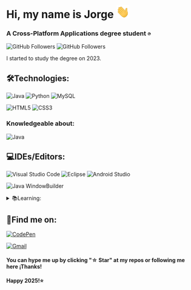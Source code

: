 #  Hi, my name is Jorge <img src="/Assets/Hi.gif" width="35" />
### A Cross-Platform Applications degree student <img src="./Assets/logojl.png" alt="Imagen de perfil" style="width: 2%;">


![GitHub Followers](https://img.shields.io/github/followers/jotaaloud?style=social)
![GitHub Followers](https://img.shields.io/github/stars/jotaaloud?style=social)


I started to study the degree on 2023.

## 🛠️Technologies:
![Java](https://img.shields.io/badge/java-%23ED8B00.svg?style=for-the-badge&logo=openjdk&logoColor=white)
![Python](https://img.shields.io/badge/python-3670A0?style=for-the-badge&logo=python&logoColor=ffdd54)
![MySQL](https://img.shields.io/badge/mysql-%2300f.svg?style=for-the-badge&logo=mysql&logoColor=white)


![HTML5](https://img.shields.io/badge/html5-%23E34F26.svg?style=for-the-badge&logo=html5&logoColor=white)
![CSS3](https://img.shields.io/badge/css3-%231572B6.svg?style=for-the-badge&logo=css3&logoColor=white)


### Knowledgeable about:
![Java](https://img.shields.io/badge/Swing-%23ED8B00.svg?style=flat&logo=openjdk&logoColor=white)


## 💻IDEs/Editors:
![Visual Studio Code](https://img.shields.io/badge/Visual%20Studio%20Code-0078d7.svg?style=for-the-badge&logo=visual-studio-code&logoColor=white)
![Eclipse](https://img.shields.io/badge/Eclipse-FE7A16.svg?style=for-the-badge&logo=Eclipse&logoColor=white)
![Android Studio](https://img.shields.io/badge/android%20studio-1a82de?style=for-the-badge&logo=android%20studio&logoColor=white)


![Java WindowBuilder](https://img.shields.io/badge/Java%20WindowBuilder-%23FFFFFF?style=flat&logo=Java&labelColor=%232C2255&color=%232C2255)

<details closed>
    <summary>📚Learning:</summary>

![Visual Basic](https://img.shields.io/badge/VB-Visual_Basic-325a99?style=for-the-badge&logoColor=white&labelColor=1c3969)
![.Net](https://img.shields.io/badge/.NET-5C2D91?style=for-the-badge&logo=.net&logoColor=white)

![Visual Studio](https://img.shields.io/badge/Visual%20Studio-5C2D91.svg?style=for-the-badge&logo=visual-studio&logoColor=white)
![Odoo](https://img.shields.io/badge/Odoo-000000?style=for-the-badge&labelColor=797979&color=ba60b8)


![Ubuntu](https://img.shields.io/badge/Ubuntu-E95420?style=for-the-badge&logo=ubuntu&logoColor=white)
<!--![Bash](https://img.shields.io/badge/Bash-1f8c2d?style=for-the-badge&logo=gnu-bash&logoColor=white)-->

</details>

## 🔗Find me on:

[![CodePen](https://img.shields.io/badge/Codepen-@jotaaloud-000000?style=for-the-badge&logo=codepen&logoColor=white&labelColor=000000)](https://codepen.io/jotaaloud)

[![Gmail](https://img.shields.io/badge/GMAIL-jotaaloud%40gmail.com-%23FFFFFF?style=for-the-badge&logo=Gmail&logoColor=%23FFFFFF&labelColor=%23EA4335&color=%23EA4335&link=mailto%3Ajotaaloud%40gmail.com)](mailto:jotaaloud@gmail.com)





#### You can hype me up by clicking "☆ Star" at my repos or following me here ¡Thanks!

#### Happy 2025!⭐️